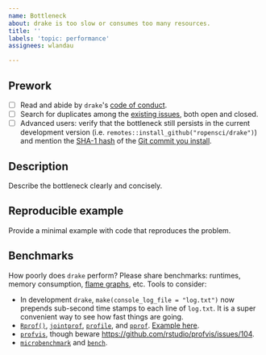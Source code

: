 ```yaml
---
name: Bottleneck
about: drake is too slow or consumes too many resources.
title: ''
labels: 'topic: performance'
assignees: wlandau

---
```


## Prework

- [ ] Read and abide by `drake`'s [code of conduct](https://github.com/ropensci/drake/blob/master/CODE_OF_CONDUCT.md).
- [ ] Search for duplicates among the [existing issues](https://github.com/ropensci/drake/issues), both open and closed.
- [ ] Advanced users: verify that the bottleneck still persists in the current development version (i.e. `remotes::install_github("ropensci/drake")`) and mention the [SHA-1 hash](https://git-scm.com/book/en/v1/Getting-Started-Git-Basics#Git-Has-Integrity) of the [Git commit you install](https://github.com/ropensci/drake/commits/master).

## Description

Describe the bottleneck clearly and concisely. 

## Reproducible example

Provide a minimal example with code that reproduces the problem.

## Benchmarks

How poorly does `drake` perform? Please share benchmarks: runtimes, memory consumption, [flame graphs](https://github.com/ropensci/drake/issues/647#issuecomment-451760866), etc. Tools to consider:

- In development `drake`, `make(console_log_file = "log.txt")` now prepends sub-second time stamps to each line of `log.txt`. It is a super convenient way to see how fast things are going.
-  [`Rprof()`](https://stat.ethz.ch/R-manual/R-devel/library/utils/html/Rprof.html), [`jointprof`](https://github.com/r-prof/jointprof), [`profile`](https://github.com/r-prof/profile), and [`pprof`](https://github.com/google/pprof). [Example here](https://github.com/wlandau/drake-examples/tree/master/overhead).
- [`profvis`](https://github.com/rstudio/profvis), though beware https://github.com/rstudio/profvis/issues/104.
- [`microbenchmark`](https://github.com/joshuaulrich/microbenchmark) and [`bench`](https://github.com/r-lib/bench).

